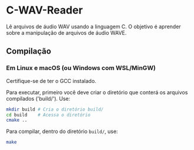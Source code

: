 # C-WAV-Reader

Lê arquivos de áudio WAV usando a linguagem C.
O objetivo é aprender sobre a manipulação de arquivos de áudio WAVE.

## Compilação

### Em Linux e macOS (ou Windows com WSL/MinGW)
Certifique-se de ter o GCC instalado.

Para executar, primeiro você deve criar o diretório que conterá os arquivos compilados ('build/'). Use:
```bash
mkdir build # Cria o diretório build/
cd build    # Acessa o diretório
cmake ..
``` 

Para compilar, dentro do diretório `build/`, use:
```bash
make
```